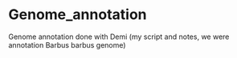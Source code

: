 # Genome_annotation
Genome annotation done with Demi (my script and notes, we were annotation Barbus barbus genome)
